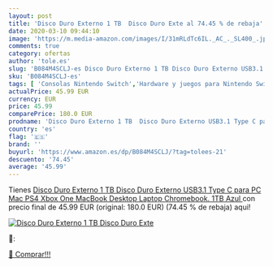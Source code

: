 ```yaml
---
layout: post
title: 'Disco Duro Externo 1 TB  Disco Duro Exte al 74.45 % de rebaja'
date: 2020-03-10 09:44:10
image: 'https://m.media-amazon.com/images/I/31mRLdTc6IL._AC_._SL400_.jpg'
comments: true
category: ofertas
author: 'tole.es'
slug: 'B084M4SCLJ-es Disco Duro Externo 1 TB Disco Duro Externo USB3.1 Type C...'
sku: 'B084M4SCLJ-es'
tags: [ 'Consolas Nintendo Switch','Hardware y juegos para Nintendo Switch','Hogar y cocina','Muebles de TV y multimedia','Muebles de hogar','Sillas Gaming','Videojuegos','ps4','xbox', ]
actualPrice: 45.99 EUR
currency: EUR
price: 45.99
comparePrice: 180.0 EUR
prodname: 'Disco Duro Externo 1 TB  Disco Duro Externo USB3.1 Type C para PC  Mac  PS4  Xbox One  MacBook  Desktop  Laptop  Chromebook. 1TB Azul '
country: 'es'
flag: '🇪🇸'
brand: ''
buyurl: 'https://www.amazon.es/dp/B084M4SCLJ/?tag=tolees-21'
descuento: '74.45'
average: '45.99'
---
```


Tienes [Disco Duro Externo 1 TB  Disco Duro Externo USB3.1 Type C para PC  Mac  PS4  Xbox One  MacBook  Desktop  Laptop  Chromebook. 1TB Azul ](https://www.amazon.es/dp/B084M4SCLJ/?tag=tolees-21) con precio final de  45.99 EUR (original: 180.0 EUR) (74.45 %  de rebaja) aqui!

[![Disco Duro Externo 1 TB  Disco Duro Exte](https://m.media-amazon.com/images/I/31mRLdTc6IL._AC_._SL400_.jpg)](https://www.amazon.es/dp/B084M4SCLJ/?tag=tolees-21)

🔎:


[🛒 Comprar!!!](https://www.amazon.es/dp/B084M4SCLJ/?tag=tolees-21)
